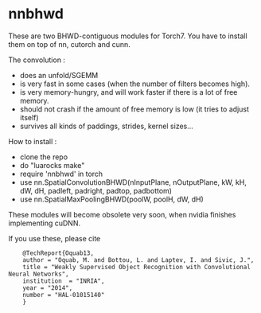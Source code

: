 nnbhwd
======

These are two BHWD-contiguous modules for Torch7.
You have to install them on top of nn, cutorch and cunn.

The convolution :
- does an unfold/SGEMM 
- is very fast in some cases (when the number of filters becomes high).
- is very memory-hungry, and will work faster if there is a lot of free memory.
- should not crash if the amount of free memory is low (it tries to adjust itself)
- survives all kinds of paddings, strides, kernel sizes...


How to install :
- clone the repo
- do "luarocks make"
- require 'nnbhwd' in torch
- use 
    nn.SpatialConvolutionBHWD(nInputPlane, nOutputPlane, kW, kH, dW, dH, padleft, padright, padtop, padbottom)
- use 
    nn.SpatialMaxPoolingBHWD(poolW, poolH, dW, dH)

These modules will become obsolete very soon, when nvidia finishes implementing cuDNN.

If you use these, please cite 

```
    @TechReport{Oquab13,
    author = "Oquab, M. and Bottou, L. and Laptev, I. and Sivic, J.",
    title = "Weakly Supervised Object Recognition with Convolutional Neural Networks",
    institution  = "INRIA",
    year = "2014",
    number = "HAL-01015140"
    }
```
